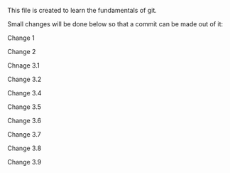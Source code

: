 This file is created to learn the fundamentals of git. 

Small changes will be done below so that a commit can be made out of it:

Change 1

Change 2

Chnage 3.1

Change 3.2

Change 3.4

Change 3.5

Change 3.6

Change 3.7

Change 3.8

Change 3.9
